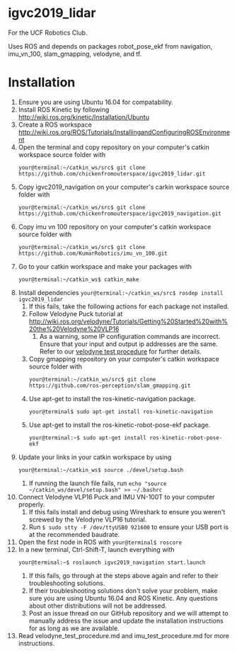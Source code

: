 # igvc2019_lidar
For the UCF Robotics Club.

Uses ROS and depends on packages robot_pose_ekf from navigation, imu_vn_100, slam_gmapping, velodyne, and tf.

# Installation
1. Ensure you are using Ubuntu 16.04 for compatability.
2. Install ROS Kinetic by following http://wiki.ros.org/kinetic/Installation/Ubuntu
3. Create a ROS workspace http://wiki.ros.org/ROS/Tutorials/InstallingandConfiguringROSEnvironment
4. Open the terminal and copy repository on your computer's catkin workspace source folder with
	```console
	your@terminal:~/catkin_ws/src$ git clone https://github.com/chickenfromouterspace/igvc2019_lidar.git
	```
5. Copy igvc2019_navigation on your computer's carkin workspace source folder with
	```console
	your@terminal:~/catkin_ws/src$ git clone https://github.com/chickenfromouterspace/igvc2019_navigation.git
	```
6. Copy imu vn 100 repository on your computer's catkin workspace source folder with
	```console
	your@terminal:~/catkin_ws/src$ git clone https://github.com/KumarRobotics/imu_vn_100.git
	```
7. Go to your catkin workspace and make your packages with
	```console
	your@terminal:~/catkin_ws$ catkin_make
	```
8. Install dependencies ```your@terminal:~/catkin_ws/src$ rosdep install igvc2019_lidar```
	1. If this fails, take the following actions for each package not installed.
	2. Follow Velodyne Puck tutorial at http://wiki.ros.org/velodyne/Tutorials/Getting%20Started%20with%20the%20Velodyne%20VLP16
		1. As a warning, some IP configuration commands are incorrect. Ensure that your input and output ip addresses are the same. Refer to our [velodyne test procedure](https://github.com/chickenfromouterspace/igvc2019_lidar/blob/master/documentation/velodyne_test_procedure.md) for further details.
	3. Copy gmapping repository on your computer's catkin workspace source folder with
		```console
		your@terminal:~/catkin_ws/src$ git clone https://github.com/ros-perception/slam_gmapping.git
		```
	4. Use apt-get to install the ros-kinetic-navigation package.
		```console
		your@terminal$ sudo apt-get install ros-kinetic-navigation
		```
	5. Use apt-get to install the ros-kinetic-robot-pose-ekf package.
		```console
		your@terminal:~$ sudo apt-get install ros-kinetic-robot-pose-ekf
		```
9. Update your links in your catkin workspace by using
	```console
	your@terminal:~/catkin_ws$ source ./devel/setup.bash
	```
	1. If running the launch file fails, run ```echo "source ~/catkin_ws/devel/setup.bash" >> ~/.bashrc```
10. Connect Velodyne VLP16 Puck and IMU VN-100T to your computer properly.
	1. If this fails install and debug using Wireshark to ensure you weren't screwed by the Velodyne VLP16 tutorial.
	2. Run ```$ sudo stty -F /dev/ttyUSB0 921600``` to ensure your USB port is at the recommended baudrate.
11. Open the first node in ROS with ```your@terminal$ roscore```
12. In a new terminal, Ctrl-Shift-T, launch everything with
	```console
	your@terminal:~$ roslaunch igvc2019_navigation start.launch
	```
	1. If this fails, go through at the steps above again and refer to their troubleshooting solutions.
	2. If their troubleshooting solutions don't solve your problem, make sure you are using Ubuntu 16.04 and ROS Kinetic. Any questions about other distributions will not be addressed.
	3. Post an issue thread on our GitHub repository and we will attempt to manually address the issue and update the installation instructions for as long as we are available.
13. Read velodyne_test_procedure.md and imu_test_procedure.md for more instructions.
